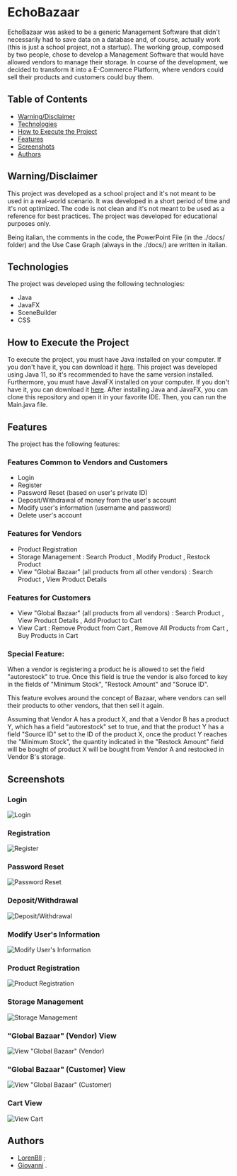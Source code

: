 # EchoBazaar

EchoBazaar was asked to be a generic Management Software that didn't necessarily had to save data on a database and, of course, actually work (this is just a school project, not a startup). 
The working group, composed by two people, chose to develop a Management Software that would have allowed vendors to manage their storage. In course of the development, we decided to transform it into a E-Commerce Platform, where vendors could sell their products and customers could buy them.

## Table of Contents
- [Warning/Disclaimer](#warningdisclaimer)
- [Technologies](#technologies)
- [How to Execute the Project](#how-to-execute-the-project)
- [Features](#features)
- [Screenshots](#screenshots)
- [Authors](#authors)

## Warning/Disclaimer
This project was developed as a school project and it's not meant to be used in a real-world scenario. It was developed in a short period of time and it's not optimized. The code is not clean and it's not meant to be used as a reference for best practices. The project was developed for educational purposes only. 

Being italian, the comments in the code, the PowerPoint File (in the ./docs/ folder) and the Use Case Graph (always in the ./docs/) are written in italian.

## Technologies
The project was developed using the following technologies:
- Java
- JavaFX
- SceneBuilder
- CSS

## How to Execute the Project
To execute the project, you must have Java installed on your computer. If you don't have it, you can download it [here](https://www.java.com/it/download/manual.jsp). This project was developed using Java 11, so it's recommended to have the same version installed. Furthermore, you must have JavaFX installed on your computer. If you don't have it, you can download it [here](https://gluonhq.com/products/javafx/). After installing Java and JavaFX, you can clone this repository and open it in your favorite IDE. Then, you can run the Main.java file.

## Features
The project has the following features:
### Features Common to Vendors and Customers
- Login
- Register
- Password Reset (based on user's private ID)
- Deposit/Withdrawal of money from the user's account
- Modify user's information (username and password)
- Delete user's account
### Features for Vendors
- Product Registration
- Storage Management : Search Product , Modify Product , Restock Product
- View "Global Bazaar" (all products from all other vendors) : Search Product , View Product Details
### Features for Customers
- View "Global Bazaar" (all products from all vendors) : Search Product , View Product Details , Add Product to Cart
- View Cart : Remove Product from Cart , Remove All Products from Cart , Buy Products in Cart

### Special Feature:
When a vendor is registering a product he is allowed to set the field "autorestock" to true. Once this field is true the vendor is also forced to key in the fields of "Minimum Stock", "Restock Amount" and "Soruce ID".

This feature evolves around the concept of Bazaar, where vendors can sell their products to other vendors, that then sell it again.

Assuming that Vendor A has a product X, and that a Vendor B has a product Y, which has a field "autorestock" set to true, and that the product Y has a field "Source ID" set to the ID of the product X, once the product Y reaches the "Minimum Stock", the quantity indicated in the "Restock Amount" field will be bought of product X will be bought from Vendor A and restocked in Vendor B's storage.

## Screenshots
### Login
![Login](docs/images/login.png)
### Registration
![Register](docs/images/registration.png)
### Password Reset
![Password Reset](docs/images/password_reset.png)
### Deposit/Withdrawal
![Deposit/Withdrawal](docs/images/deposit_withdrawal.png)
### Modify User's Information
![Modify User's Information](docs/images/modify_user.png)
### Product Registration
![Product Registration](docs/images/product_registration.png)
### Storage Management
![Storage Management](docs/images/storage_management.png)
### "Global Bazaar" (Vendor) View
![View "Global Bazaar" (Vendor)](docs/images/view_global_bazaar_vendor.png)
### "Global Bazaar" (Customer) View
![View "Global Bazaar" (Customer)](docs/images/view_global_bazaar_customer.png)
### Cart View
![View Cart](docs/images/view_cart.png)

## Authors
- [LorenBll](https://github.com/LorenBll) ;
- [Giovanni](https://github.com/ilcifa) .